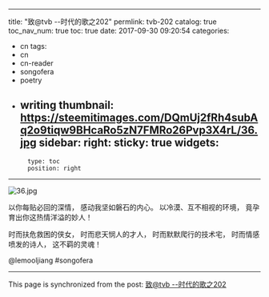 
---
title: "致@tvb --时代的歌之202"
permlink: tvb-202
catalog: true
toc_nav_num: true
toc: true
date: 2017-09-30 09:20:54
categories:
- cn
tags:
- cn
- cn-reader
- songofera
- poetry
- writing
thumbnail: https://steemitimages.com/DQmUj2fRh4subAq2o9tiqw9BHcaRo5zN7FMRo26Pvp3X4rL/36.jpg
sidebar:
    right:
        sticky: true
widgets:
    -
        type: toc
        position: right
---


![36.jpg](https://steemitimages.com/DQmUj2fRh4subAq2o9tiqw9BHcaRo5zN7FMRo26Pvp3X4rL/36.jpg)

以你每贴必回的深情，
感动我坚如磐石的内心。
以冷漠、互不相视的环境，
竟孕育出你这热情洋溢的妙人！

时而扶危救困的侠女，
时而悲天悯人的才人，
时而默默爬行的技术宅，
时而情感喷发的诗人，
这不羁的灵魂！

@lemooljiang #songofera

- - -

This page is synchronized from the post: [致@tvb --时代的歌之202](https://steemit.com/@lemooljiang/tvb-202)
